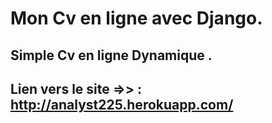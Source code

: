 # Mon Cv en ligne avec Django.

## Simple Cv en ligne Dynamique .
## Lien vers le site =>>  : http://analyst225.herokuapp.com/
